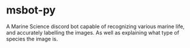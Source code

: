 # msbot-py
A Marine Science discord bot capable of recognizing various marine life, and accurately labelling the images. As well as explaining what type of species the image is.
